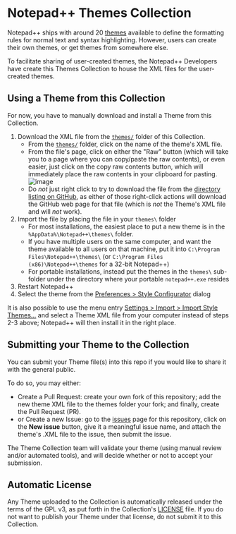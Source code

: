 # Notepad++ Themes Collection

Notepad++ ships with around 20 [themes](https://npp-user-manual.org/docs/themes/) available to define the formatting rules for normal text and syntax highlighting. However, users can create their own themes, or get themes from somewhere else.

To facilitate sharing of user-created themes, the Notepad++ Developers have create this Themes Collection to house the XML files for the user-created themes.

## Using a Theme from this Collection

For now, you have to manually download and install a Theme from this Collection.

1. Download the XML file from the [`themes/`](./themes) folder of this Collection.
   - From the [`themes/`](./themes) folder, click on the name of the theme's XML file.
   - From the file's page, click on either the "Raw" button (which will take you to a page where you can copy/paste the raw contents), or even easier, just click on the copy raw contents button, which will immediately place the raw contents in your clipboard for pasting.
       ![image](https://user-images.githubusercontent.com/17455758/188165490-c27c8931-03b7-4012-89a5-506ca650c276.png)
   - Do _not_ just right click to try to download the file from the [directory listing on GitHub](./themes), as either of those right-click actions will download the GitHub web page for that file (which is _not_ the Theme's XML file and will _not_ work).
2. Import the file by placing the file in your `themes\` folder
    - For most installations, the easiest place to put a new theme is in the `%AppData%\Notepad++\themes\` folder.
    - If you have multiple users on the same computer, and want the theme available to all users on that machine, put it into `C:\Program Files\Notepad++\themes\` (or `C:\Program Files (x86)\Notepad++\themes` for a 32-bit Notepad++)
    - For portable installations, instead put the themes in the `themes\` sub-folder under the directory where your portable `notepad++.exe` resides
3. Restart Notepad++
4. Select the theme from the [Preferences > Style Configurator](https://npp-user-manual.org/docs/preferences/#style-configurator) dialog

It is also possible to use the menu entry [Settings > Import > Import Style Themes...](https://npp-user-manual.org/docs/preferences/#other-settings-menu-entries) and select a Theme XML file from your computer instead of steps 2-3 above; Notepad++ will then install it in the right place.

## Submitting your Theme to the Collection

You can submit your Theme file(s) into this repo if you would like to share it with the general public.  

To do so, you may either:
- Create a Pull Request: create your own fork of this repository; add the new theme XML file to the themes folder your fork; and finally, create the Pull Request (PR).
- or Create a new Issue: go to the [issues](../../issues) page for this repository, click on the **New issue** button, give it a meaningful issue name, and attach the theme's .XML file to the issue, then submit the issue.

The Theme Collection team will validate your theme (using manual review and/or automated tools), and will decide whether or not to accept your submission.  

## Automatic License

Any Theme uploaded to the Collection is automatically released under the terms of the GPL v3, as put forth in the Collection's [LICENSE](./LICENSE) file.  If you do not want to publish your Theme under that license, do not submit it to this Collection.

